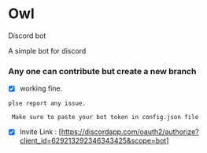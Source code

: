 # Owl
Discord bot

A simple bot for discord

### Any one can contribute but create a new branch

- [x] working fine.
```
plse report any issue.
```

```
 Make sure to paste your bot token in config.json file
```
- [x] Invite Link : [https://discordapp.com/oauth2/authorize?client_id=629213292346343425&scope=bot]
